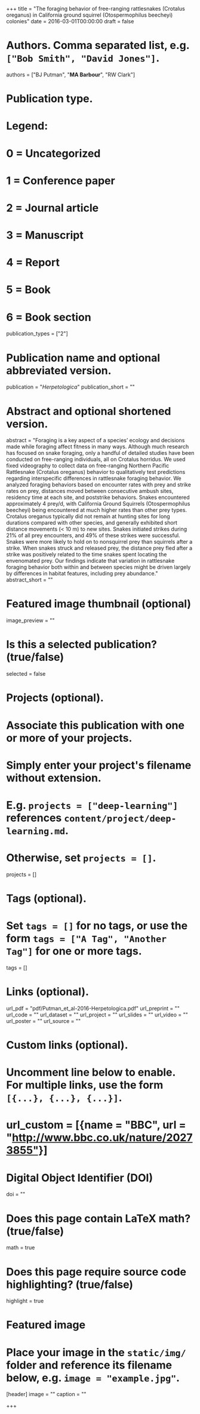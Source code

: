 +++
title = "The foraging behavior of free-ranging rattlesnakes (Crotalus oreganus) in California ground squirrel (Otospermophilus beecheyi) colonies"
date = 2016-03-01T00:00:00
draft = false

# Authors. Comma separated list, e.g. `["Bob Smith", "David Jones"]`.
authors = ["BJ Putman", "**MA Barbour**", "RW Clark"]

# Publication type.
# Legend:
# 0 = Uncategorized
# 1 = Conference paper
# 2 = Journal article
# 3 = Manuscript
# 4 = Report
# 5 = Book
# 6 = Book section
publication_types = ["2"]

# Publication name and optional abbreviated version.
publication = "*Herpetologica*"
publication_short = ""

# Abstract and optional shortened version.
abstract = "Foraging is a key aspect of a species’ ecology and decisions made while foraging affect fitness in many ways. Although much research has focused on snake foraging, only a handful of detailed studies have been conducted on free-ranging individuals, all on Crotalus horridus. We used fixed videography to collect data on free-ranging Northern Pacific Rattlesnake (Crotalus oreganus) behavior to qualitatively test predictions regarding interspecific differences in rattlesnake foraging behavior. We analyzed foraging behaviors based on encounter rates with prey and strike rates on prey, distances moved between consecutive ambush sites, residency time at each site, and poststrike behaviors. Snakes encountered approximately 4 prey/d, with California Ground Squirrels (Otospermophilus beecheyi) being encountered at much higher rates than other prey types. Crotalus oreganus typically did not remain at hunting sites for long durations compared with other species, and generally exhibited short distance movements (< 10 m) to new sites. Snakes initiated strikes during 21% of all prey encounters, and 49% of these strikes were successful. Snakes were more likely to hold on to nonsquirrel prey than squirrels after a strike. When snakes struck and released prey, the distance prey fled after a strike was positively related to the time snakes spent locating the envenomated prey. Our findings indicate that variation in rattlesnake foraging behavior both within and between species might be driven largely by differences in habitat features, including prey abundance."
abstract_short = ""

# Featured image thumbnail (optional)
image_preview = ""

# Is this a selected publication? (true/false)
selected = false

# Projects (optional).
#   Associate this publication with one or more of your projects.
#   Simply enter your project's filename without extension.
#   E.g. `projects = ["deep-learning"]` references `content/project/deep-learning.md`.
#   Otherwise, set `projects = []`.
projects = []

# Tags (optional).
#   Set `tags = []` for no tags, or use the form `tags = ["A Tag", "Another Tag"]` for one or more tags.
tags = []

# Links (optional).
url_pdf = "pdf/Putman_et_al-2016-Herpetologica.pdf"
url_preprint = ""
url_code = ""
url_dataset = ""
url_project = ""
url_slides = ""
url_video = ""
url_poster = ""
url_source = ""

# Custom links (optional).
#   Uncomment line below to enable. For multiple links, use the form `[{...}, {...}, {...}]`.
# url_custom = [{name = "BBC", url = "http://www.bbc.co.uk/nature/20273855"}]


# Digital Object Identifier (DOI)
doi = ""

# Does this page contain LaTeX math? (true/false)
math = true

# Does this page require source code highlighting? (true/false)
highlight = true

# Featured image
# Place your image in the `static/img/` folder and reference its filename below, e.g. `image = "example.jpg"`.
[header]
image = ""
caption = ""

+++
